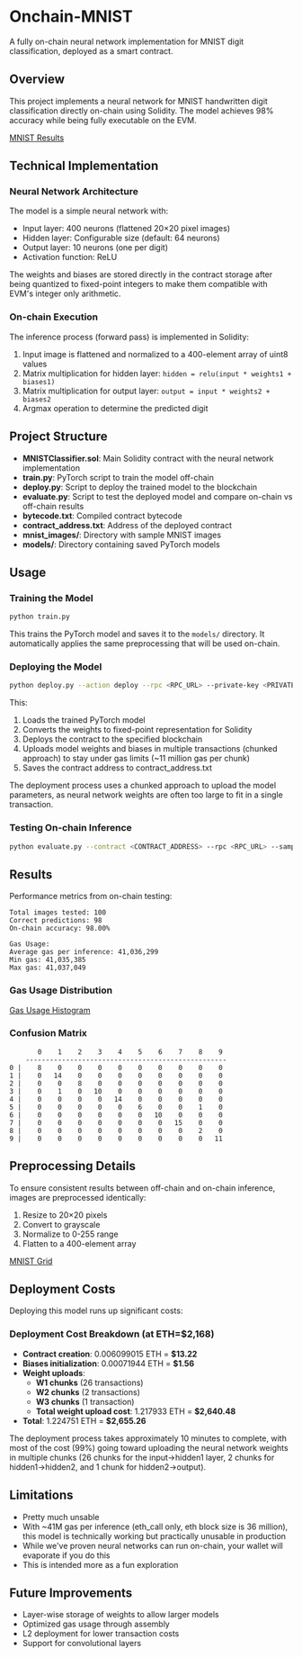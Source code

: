 # Onchain-MNIST

A fully on-chain neural network implementation for MNIST digit classification, deployed as a smart contract.

## Overview

This project implements a neural network for MNIST handwritten digit classification directly on-chain using Solidity. The model achieves 98% accuracy while being fully executable on the EVM.

[MNIST Results](mnist_onchain_results.png)

## Technical Implementation

### Neural Network Architecture

The model is a simple neural network with:
- Input layer: 400 neurons (flattened 20×20 pixel images)
- Hidden layer: Configurable size (default: 64 neurons)
- Output layer: 10 neurons (one per digit)
- Activation function: ReLU 

The weights and biases are stored directly in the contract storage after being quantized to fixed-point integers to make them compatible with EVM's integer only arithmetic.

### On-chain Execution

The inference process (forward pass) is implemented in Solidity:

1. Input image is flattened and normalized to a 400-element array of uint8 values
2. Matrix multiplication for hidden layer: `hidden = relu(input * weights1 + biases1)`
3. Matrix multiplication for output layer: `output = input * weights2 + biases2`
4. Argmax operation to determine the predicted digit

## Project Structure

- **MNISTClassifier.sol**: Main Solidity contract with the neural network implementation
- **train.py**: PyTorch script to train the model off-chain
- **deploy.py**: Script to deploy the trained model to the blockchain
- **evaluate.py**: Script to test the deployed model and compare on-chain vs off-chain results
- **bytecode.txt**: Compiled contract bytecode
- **contract_address.txt**: Address of the deployed contract
- **mnist_images/**: Directory with sample MNIST images
- **models/**: Directory containing saved PyTorch models

## Usage

### Training the Model

```bash
python train.py 
```

This trains the PyTorch model and saves it to the `models/` directory. It automatically applies the same preprocessing that will be used on-chain.

### Deploying the Model

```bash
python deploy.py --action deploy --rpc <RPC_URL> --private-key <PRIVATE_KEY>
```

This:
1. Loads the trained PyTorch model
2. Converts the weights to fixed-point representation for Solidity
3. Deploys the contract to the specified blockchain
4. Uploads model weights and biases in multiple transactions (chunked approach) to stay under gas limits (~11 million gas per chunk)
5. Saves the contract address to contract_address.txt

The deployment process uses a chunked approach to upload the model parameters, as neural network weights are often too large to fit in a single transaction. 

### Testing On-chain Inference

```bash
python evaluate.py --contract <CONTRACT_ADDRESS> --rpc <RPC_URL> --samples 100
```

## Results

Performance metrics from on-chain testing:

```
Total images tested: 100
Correct predictions: 98
On-chain accuracy: 98.00%

Gas Usage:
Average gas per inference: 41,036,299
Min gas: 41,035,385
Max gas: 41,037,049
```

### Gas Usage Distribution

[Gas Usage Histogram](gas_usage_histogram.png)

### Confusion Matrix

```
       0    1    2    3    4    5    6    7    8    9
    --------------------------------------------------
0 |    8    0    0    0    0    0    0    0    0    0
1 |    0   14    0    0    0    0    0    0    0    0
2 |    0    0    8    0    0    0    0    0    0    0
3 |    0    1    0   10    0    0    0    0    0    0
4 |    0    0    0    0   14    0    0    0    0    0
5 |    0    0    0    0    0    6    0    0    1    0
6 |    0    0    0    0    0    0   10    0    0    0
7 |    0    0    0    0    0    0    0   15    0    0
8 |    0    0    0    0    0    0    0    0    2    0
9 |    0    0    0    0    0    0    0    0    0   11
```

## Preprocessing Details

To ensure consistent results between off-chain and on-chain inference, images are preprocessed identically:

1. Resize to 20×20 pixels
2. Convert to grayscale
3. Normalize to 0-255 range
4. Flatten to a 400-element array

[MNIST Grid](mnist_grid.png)

## Deployment Costs

Deploying this model runs up significant costs:

### Deployment Cost Breakdown (at ETH=$2,168)

- **Contract creation**: 0.006099015 ETH = **$13.22**
- **Biases initialization**: 0.00071944 ETH = **$1.56**
- **Weight uploads**: 
  - **W1 chunks** (26 transactions)
  - **W2 chunks** (2 transactions)
  - **W3 chunks** (1 transaction)
  - **Total weight upload cost**: 1.217933 ETH = **$2,640.48**
- **Total**: 1.224751 ETH = **$2,655.26**

The deployment process takes approximately 10 minutes to complete, with most of the cost (99%) going toward uploading the neural network weights in multiple chunks (26 chunks for the input→hidden1 layer, 2 chunks for hidden1→hidden2, and 1 chunk for hidden2→output).

## Limitations

- Pretty much unsable
- With ~41M gas per inference (eth_call only, eth block size is 36 million), this model is technically working but practically unusable in production
- While we've proven neural networks can run on-chain, your wallet will evaporate if you do this
- This is intended more as a fun exploration

## Future Improvements

- Layer-wise storage of weights to allow larger models
- Optimized gas usage through assembly
- L2 deployment for lower transaction costs
- Support for convolutional layers